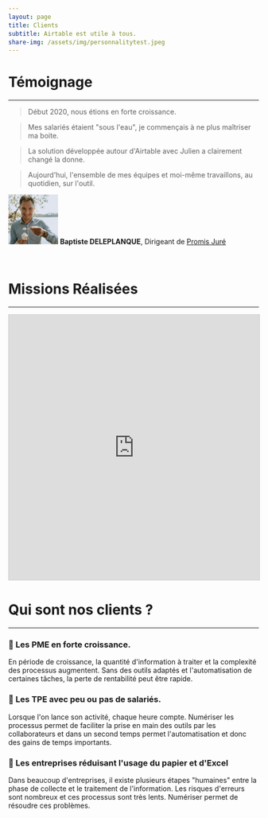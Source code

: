 ```yaml
---
layout: page
title: Clients
subtitle: Airtable est utile à tous.
share-img: /assets/img/personnalitytest.jpeg
---
```


# Témoignage

---

> Début 2020, nous étions en forte croissance.

> Mes salariés étaient "sous l'eau", je commençais à ne plus maîtriser ma boite.

> La solution développée autour d'Airtable avec Julien a clairement changé la donne.

> Aujourd'hui, l'ensemble de mes équipes et moi-même travaillons, au quotidien, sur l'outil.

<img src="/assets/img/page-clients/baptiste-pj2.png" width="100px" height="100px" />   **Baptiste DELEPLANQUE**, Dirigeant de [Promis Juré](https://promis-jure.fr/)

<br/>

# Missions Réalisées

---

<iframe class="airtable-embed" src="https://airtable.com/embed/shridOtU1hUUXVPyS?backgroundColor=red&viewControls=on" frameborder="0" onmousewheel="" width="100%" height="533" style="background: transparent; border: 1px solid #ccc;"></iframe>


# Qui sont nos clients ?

---

### 🚀 Les PME en forte croissance.

En période de croissance, la quantité d'information à traiter et la complexité des processus augmentent. Sans des outils adaptés et l'automatisation de certaines tâches, la perte de rentabilité peut être rapide.

### 💪 Les TPE avec peu ou pas de salariés.

Lorsque l'on lance son activité, chaque heure compte. Numériser les processus permet de faciliter la prise en main des outils par les collaborateurs et dans un second temps permet l'automatisation et donc des gains de temps importants.

### 📘 Les entreprises réduisant l'usage du papier et d'Excel

Dans beaucoup d'entreprises, il existe plusieurs étapes "humaines" entre la phase de collecte et le traitement de l'information. Les risques d'erreurs sont nombreux et ces processus sont très lents. Numériser permet de résoudre ces problèmes.
